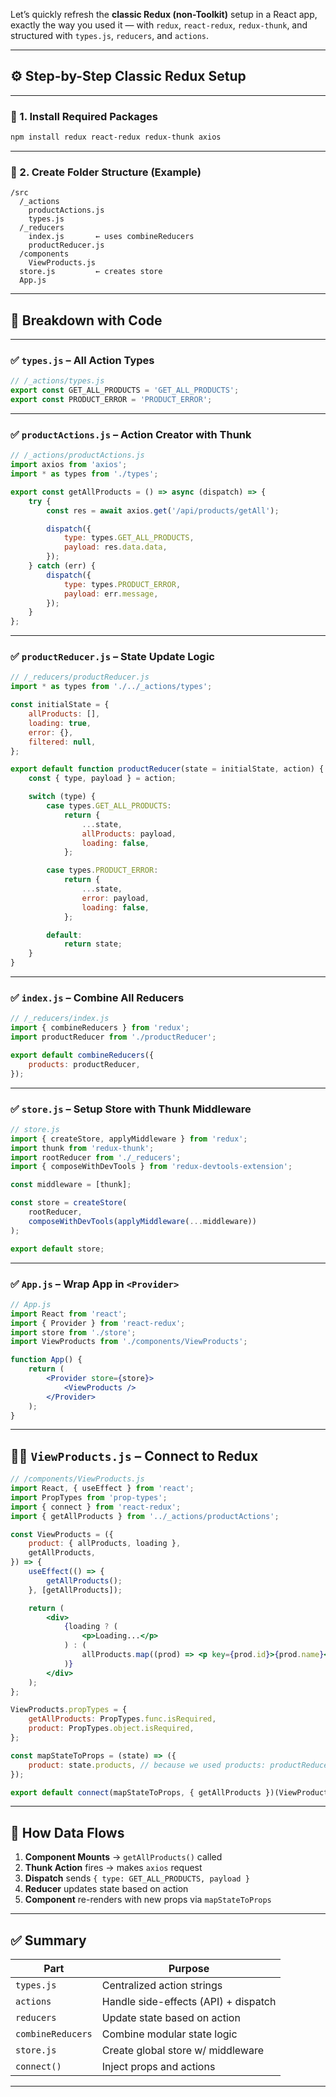 Let’s quickly refresh the **classic Redux (non-Toolkit)** setup in a React app, exactly the way you used it — with `redux`, `react-redux`, `redux-thunk`, and structured with `types.js`, `reducers`, and `actions`.

---

## ⚙️ Step-by-Step Classic Redux Setup

---

### 🔹 1. Install Required Packages

```bash
npm install redux react-redux redux-thunk axios
```

---

### 🔹 2. Create Folder Structure (Example)

```
/src
  /_actions
    productActions.js
    types.js
  /_reducers
    index.js       ← uses combineReducers
    productReducer.js
  /components
    ViewProducts.js
  store.js         ← creates store
  App.js
```

---

## 🧱 Breakdown with Code

---

### ✅ `types.js` – All Action Types

```js
// /_actions/types.js
export const GET_ALL_PRODUCTS = 'GET_ALL_PRODUCTS';
export const PRODUCT_ERROR = 'PRODUCT_ERROR';
```

---

### ✅ `productActions.js` – Action Creator with Thunk

```js
// /_actions/productActions.js
import axios from 'axios';
import * as types from './types';

export const getAllProducts = () => async (dispatch) => {
	try {
		const res = await axios.get('/api/products/getAll');

		dispatch({
			type: types.GET_ALL_PRODUCTS,
			payload: res.data.data,
		});
	} catch (err) {
		dispatch({
			type: types.PRODUCT_ERROR,
			payload: err.message,
		});
	}
};
```

---

### ✅ `productReducer.js` – State Update Logic

```js
// /_reducers/productReducer.js
import * as types from './../_actions/types';

const initialState = {
	allProducts: [],
	loading: true,
	error: {},
	filtered: null,
};

export default function productReducer(state = initialState, action) {
	const { type, payload } = action;

	switch (type) {
		case types.GET_ALL_PRODUCTS:
			return {
				...state,
				allProducts: payload,
				loading: false,
			};

		case types.PRODUCT_ERROR:
			return {
				...state,
				error: payload,
				loading: false,
			};

		default:
			return state;
	}
}
```

---

### ✅ `index.js` – Combine All Reducers

```js
// /_reducers/index.js
import { combineReducers } from 'redux';
import productReducer from './productReducer';

export default combineReducers({
	products: productReducer,
});
```

---

### ✅ `store.js` – Setup Store with Thunk Middleware

```js
// store.js
import { createStore, applyMiddleware } from 'redux';
import thunk from 'redux-thunk';
import rootReducer from './_reducers';
import { composeWithDevTools } from 'redux-devtools-extension';

const middleware = [thunk];

const store = createStore(
	rootReducer,
	composeWithDevTools(applyMiddleware(...middleware))
);

export default store;
```

---

### ✅ `App.js` – Wrap App in `<Provider>`

```jsx
// App.js
import React from 'react';
import { Provider } from 'react-redux';
import store from './store';
import ViewProducts from './components/ViewProducts';

function App() {
	return (
		<Provider store={store}>
			<ViewProducts />
		</Provider>
	);
}
```

---

## 🧑‍🎨 `ViewProducts.js` – Connect to Redux

```jsx
// /components/ViewProducts.js
import React, { useEffect } from 'react';
import PropTypes from 'prop-types';
import { connect } from 'react-redux';
import { getAllProducts } from '../_actions/productActions';

const ViewProducts = ({
	product: { allProducts, loading },
	getAllProducts,
}) => {
	useEffect(() => {
		getAllProducts();
	}, [getAllProducts]);

	return (
		<div>
			{loading ? (
				<p>Loading...</p>
			) : (
				allProducts.map((prod) => <p key={prod.id}>{prod.name}</p>)
			)}
		</div>
	);
};

ViewProducts.propTypes = {
	getAllProducts: PropTypes.func.isRequired,
	product: PropTypes.object.isRequired,
};

const mapStateToProps = (state) => ({
	product: state.products, // because we used products: productReducer
});

export default connect(mapStateToProps, { getAllProducts })(ViewProducts);
```

---

## 🔄 How Data Flows

1. **Component Mounts** → `getAllProducts()` called
2. **Thunk Action** fires → makes `axios` request
3. **Dispatch** sends `{ type: GET_ALL_PRODUCTS, payload }`
4. **Reducer** updates state based on action
5. **Component** re-renders with new props via `mapStateToProps`

---

## ✅ Summary

| Part              | Purpose                              |
| ----------------- | ------------------------------------ |
| `types.js`        | Centralized action strings           |
| `actions`         | Handle side-effects (API) + dispatch |
| `reducers`        | Update state based on action         |
| `combineReducers` | Combine modular state logic          |
| `store.js`        | Create global store w/ middleware    |
| `connect()`       | Inject props and actions             |

---
